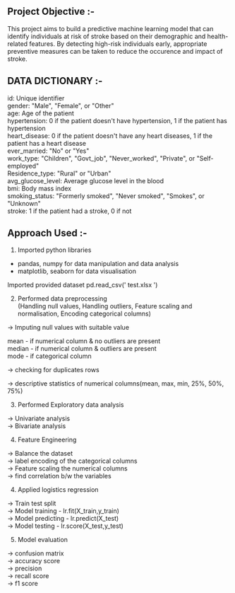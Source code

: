 ## Project Objective :-
This project aims to build a predictive machine learning model that can identify individuals at risk of stroke based on their demographic and health-related features. By detecting high-risk individuals early, appropriate preventive measures can be taken to reduce the occurence and impact of stroke.

## DATA DICTIONARY :-

id: Unique identifier  
gender: "Male", "Female", or "Other"  
age: Age of the patient  
hypertension: 0 if the patient doesn't have hypertension, 1 if the patient has hypertension  
heart_disease: 0 if the patient doesn't have any heart diseases, 1 if the patient has a heart disease  
ever_married: "No" or "Yes"  
work_type: "Children", "Govt_job", "Never_worked", "Private", or "Self-employed"  
Residence_type: "Rural" or "Urban"  
avg_glucose_level: Average glucose level in the blood  
bmi: Body mass index  
smoking_status: "Formerly smoked", "Never smoked", "Smokes", or "Unknown"  
stroke: 1 if the patient had a stroke, 0 if not  

## Approach Used :-

1. Imported python libraries   

- pandas, numpy  for data manipulation and data analysis  
- matplotlib, seaborn for data visualisation  

Imported provided dataset pd.read_csv(' test.xlsx ')  

2. Performed data preprocessing    
(Handling null values, Handling outliers, Feature scaling and normalisation, Encoding categorical columns)  

-> Imputing null values with suitable value  

mean - if numerical column & no outliers are present  
median - if numerical column & outliers are present  
mode - if categorical column  

-> checking for duplicates rows  

-> descriptive statistics of numerical columns(mean, max, min, 25%, 50%, 75%)  

3. Performed Exploratory data analysis  

-> Univariate analysis  
-> Bivariate analysis  

4. Feature Engineering  

-> Balance the dataset  
-> label encoding of the categorical columns  
-> Feature scaling the numerical columns  
-> find correlation b/w the variables  

4. Applied logistics regression    

-> Train test split    
-> Model training - lr.fit(X_train,y_train)  
-> Model predicting - lr.predict(X_test)  
-> Model testing - lr.score(X_test,y_test)  

5.  Model evaluation

-> confusion matrix  
-> accuracy score  
-> precision  
-> recall score  
-> f1 score  
